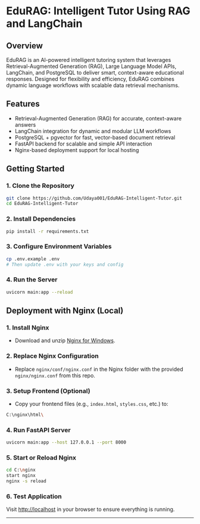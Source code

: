 # EduRAG: Intelligent Tutor Using RAG and LangChain

##  Overview

EduRAG is an AI-powered intelligent tutoring system that leverages Retrieval-Augmented Generation (RAG), Large Language Model APIs, LangChain, and PostgreSQL to deliver smart, context-aware educational responses. Designed for flexibility and efficiency, EduRAG combines dynamic language workflows with scalable data retrieval mechanisms.

##  Features

* Retrieval-Augmented Generation (RAG) for accurate, context-aware answers
* LangChain integration for dynamic and modular LLM workflows
* PostgreSQL + pgvector for fast, vector-based document retrieval
* FastAPI backend for scalable and simple API interaction
* Nginx-based deployment support for local hosting

##  Getting Started

### 1. Clone the Repository

```bash
git clone https://github.com/Udaya001/EduRAG-Intelligent-Tutor.git
cd EduRAG-Intelligent-Tutor
```

### 2. Install Dependencies

```bash
pip install -r requirements.txt
```

### 3. Configure Environment Variables

```bash
cp .env.example .env
# Then update .env with your keys and config
```

### 4. Run the Server

```bash
uvicorn main:app --reload
```

##  Deployment with Nginx (Local)

### 1. Install Nginx

* Download and unzip [Nginx for Windows](https://nginx.org/en/download.html).

### 2. Replace Nginx Configuration

* Replace `nginx/conf/nginx.conf` in the Nginx folder with the provided `nginx/nginx.conf` from this repo.

### 3. Setup Frontend (Optional)

* Copy your frontend files (e.g., `index.html`, `styles.css`, etc.) to:

```bash
C:\nginx\html\
```

### 4. Run FastAPI Server

```bash
uvicorn main:app --host 127.0.0.1 --port 8000
```

### 5. Start or Reload Nginx

```bash
cd C:\nginx
start nginx
nginx -s reload
```

### 6. Test Application

Visit [http://localhost](http://localhost) in your browser to ensure everything is running.

---
